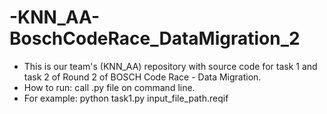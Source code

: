 # -KNN_AA-BoschCodeRace_DataMigration_2
- This is our team's (KNN_AA) repository with source code for task 1 and task 2 of Round 2 of BOSCH Code Race - Data Migration.
- How to run: call .py file on command line.
- For example: python task1.py input_file_path.reqif
